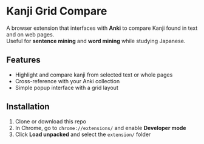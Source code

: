 # Kanji Grid Compare

A browser extension that interfaces with **Anki** to compare Kanji found in text and on web pages.  
Useful for **sentence mining** and **word mining** while studying Japanese.

## Features
- Highlight and compare kanji from selected text or whole pages
- Cross-reference with your Anki collection
- Simple popup interface with a grid layout

## Installation
1. Clone or download this repo
2. In Chrome, go to `chrome://extensions/` and enable **Developer mode**
3. Click **Load unpacked** and select the `extension/` folder
